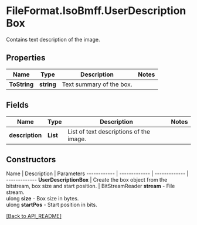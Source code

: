 # FileFormat.IsoBmff.UserDescriptionBox

Contains text description of the image.

## Properties

Name | Type | Description | Notes
------------ | ------------- | ------------- | -------------
**ToString** | **string** | Text summary of the box. | 

## Fields

Name | Type | Description | Notes
------------ | ------------- | ------------- | -------------
**description** | **List<string>** | List of text descriptions of the image. | 

## Constructors

Name | Description | Parameters
------------ | ------------- | ------------- | -------------
**UserDescriptionBox** | Create the box object from the bitstream, box size and start position. | BitStreamReader <b>stream</b> - File stream.<br />ulong <b>size</b> - Box size in bytes.<br />ulong <b>startPos</b> - Start position in bits.

[[Back to API_README]](API_README.md)